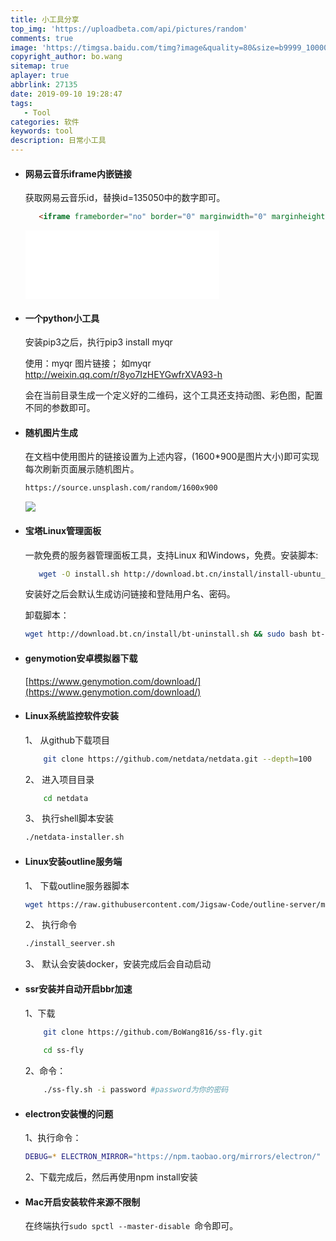 ```yaml
---
title: 小工具分享
top_img: 'https://uploadbeta.com/api/pictures/random'
comments: true
image: 'https://timgsa.baidu.com/timg?image&quality=80&size=b9999_10000&sec=1600319440258&di=8a673725b2a79c871d5643ff6eef3216&imgtype=0&src=http%3A%2F%2Fr.sinaimg.cn%2Flarge%2Farticle%2F3039876ad7ebb587e63eef7b34f767c0'
copyright_author: bo.wang
sitemap: true
aplayer: true
abbrlink: 27135
date: 2019-09-10 19:28:47
tags: 
   - Tool
categories: 软件
keywords: tool
description: 日常小工具
---
```


- #### 网易云音乐iframe内嵌链接
     获取网易云音乐id，替换id=135050中的数字即可。
    
    ```html
       <iframe frameborder="no" border="0" marginwidth="0" marginheight="0" width=310 height=110 src="//music.163.com/outchain/player?type=2&id=135050&auto=1&height=90"></iframe> 
    ```
     <iframe frameborder="no" border="0" marginwidth="0" marginheight="0" width=310 height=110 src="//music.163.com/outchain/player?type=2&id=837484&auto=1&height=90"></iframe>
     
- #### 一个python小工具
    安装pip3之后，执行pip3 install myqr
    
    使用：myqr 图片链接； 如myqr http://weixin.qq.com/r/8yo7IzHEYGwfrXVA93-h
    
    会在当前目录生成一个定义好的二维码，这个工具还支持动图、彩色图，配置不同的参数即可。

- #### 随机图片生成
    在文档中使用图片的链接设置为上述内容，(1600*900是图片大小)即可实现每次刷新页面展示随机图片。

    ```bash 
    https://source.unsplash.com/random/1600x900
    ```
    ![](https://source.unsplash.com/random/900x200)

- #### 宝塔Linux管理面板
    一款免费的服务器管理面板工具，支持Linux 和Windows，免费。安装脚本: 
    
    ```bash
       wget -O install.sh http://download.bt.cn/install/install-ubuntu_6.0.sh && sudo bash install.sh
    ```
    安装好之后会默认生成访问链接和登陆用户名、密码。
    
    卸载脚本：
    ```bash
    wget http://download.bt.cn/install/bt-uninstall.sh && sudo bash bt-uninstall.sh
    ```
    
- #### genymotion安卓模拟器下载

   [https://www.genymotion.com/download/](https://www.genymotion.com/download/)

- #### Linux系统监控软件安装

    1、 从github下载项目
    ```bash
        git clone https://github.com/netdata/netdata.git --depth=100
    ```
    2、 进入项目目录
    ```bash
        cd netdata
    ```
    3、 执行shell脚本安装
    ```bash
    ./netdata-installer.sh
    ```
    
- #### Linux安装outline服务端

    1、 下载outline服务器脚本
    ```bash
    wget https://raw.githubusercontent.com/Jigsaw-Code/outline-server/master/src/server_manager/install_scripts/install_server.sh
    ```
    2、 执行命令
    ```bash
    ./install_seerver.sh
    ```
    3、 默认会安装docker，安装完成后会自动启动

- #### ssr安装并自动开启bbr加速

    1、下载
    ```bash
    	git clone https://github.com/BoWang816/ss-fly.git
    	
    	cd ss-fly
    ```
    2、命令：
    ```bash    
        ./ss-fly.sh -i password #password为你的密码
    ```

- #### electron安装慢的问题

    1、执行命令：
    ```bash
    DEBUG=* ELECTRON_MIRROR="https://npm.taobao.org/mirrors/electron/" npm install electron
    ```
    2、下载完成后，然后再使用npm install安装

- #### Mac开启安装软件来源不限制

    在终端执行`sudo spctl --master-disable `命令即可。
